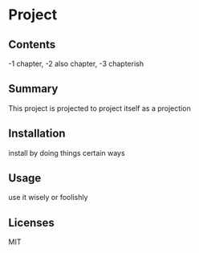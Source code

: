 # Project
  ## Contents
  -1 chapter, -2 also chapter, -3 chapterish
  ## Summary
  This project is projected to project itself as a projection
  ## Installation
  install by doing things certain ways
  ## Usage
  use it wisely or foolishly
  ## Licenses
  MIT
  